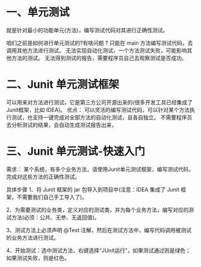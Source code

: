 # 一、单元测试
就是针对最小的功能单元(方法)，编写测试代码对其进行正确性测试。

咱们之前是如何进行单元测试的?有啥问题 ?
只能在 main 方法编写测试代码，去调用其他方法进行测试。
无法实现自动化测试，一个方法测试失败，可能影响其他方法的测试。
无法得到测试的报告，需要程序员自己去观察测试是否成功。

# 二、Junit 单元测试框架
可以用来对方法进行测试，它是第三方公司开源出来的(很多开发工具已经集成了Junit框架，比如 IDEA)。
优点：
可以灵活的编写测试代码，可以针对某个方法执行测试，也支持一键完成对全部方法的自动化测试，且各自独立。
不需要程序员去分析测试的结果，会自动生成测试报告出来，


# 三、Junit 单元测试-快速入门
需求：
某个系统，有多个业务方法，请使用Junit单元测试框架，编写测试代码，完成对这些方法的正确性测试。

具体步骤
1、将 Junit 框架的 jar 包导入到项目中(注意：IDEA 集成了 Junit 框架，不需要我们自己手工导入了)。

2、为需要测试的业务类，定义对应的测试类，并为每个业务方法，编写对应的测试方法(必须：公共、无参、无返回值)。

3、测试方法上必须声明 @Test 注解，然后在测试方法中，编写代码调用被测试的业务方法进行测试。

4、开始测试：选中测试方法，右键选择“JUnit运行”，如果测试通过则是绿色；如果测试失败，则是红色。

